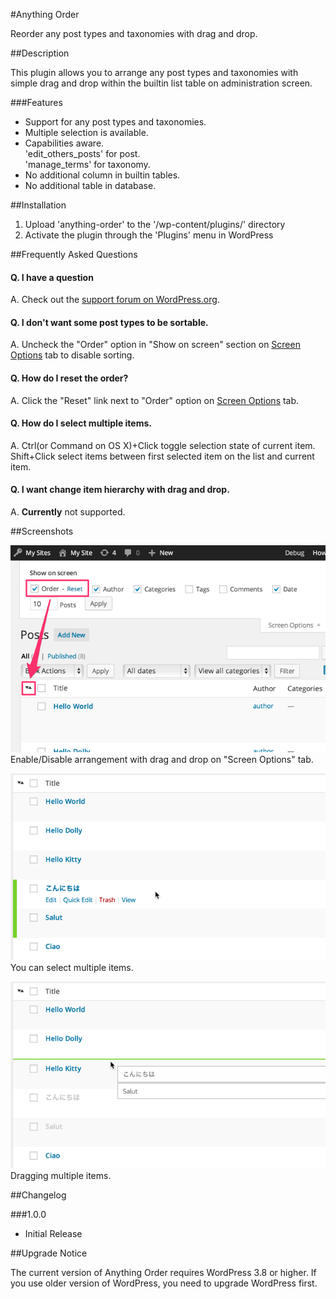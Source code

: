 #Anything Order

Reorder any post types and taxonomies with drag and drop.

##Description

This plugin allows you to arrange any post types and taxonomies with simple drag and drop within the builtin list table on administration screen.

###Features
* Support for any post types and taxonomies.
* Multiple selection is available.
* Capabilities aware.  
'edit\_others\_posts' for post.  
'manage_terms' for taxonomy.
* No additional column in builtin tables.
* No additional table in database.


##Installation

1. Upload 'anything-order' to the '/wp-content/plugins/' directory
2. Activate the plugin through the 'Plugins' menu in WordPress


##Frequently Asked Questions

#### Q. I have a question
A. Check out the [support forum on WordPress.org](http://wordpress.org/support/plugin/anything-order).

#### Q. I don't want some post types to be sortable.
A. Uncheck the "Order" option in "Show on screen" section on [Screen Options](http://codex.wordpress.org/Administration_Screens#Screen_Options) tab to disable sorting.

#### Q. How do I reset the order?
A. Click the "Reset" link next to "Order" option on [Screen Options](http://codex.wordpress.org/Administration_Screens#Screen_Options) tab.

#### Q. How do I select multiple items.
A. Ctrl(or Command on OS X)+Click toggle selection state of current item.  
Shift+Click select items between first selected item on the list and current item.

#### Q. I want change item hierarchy with drag and drop.
A. __Currently__ not supported.


##Screenshots

![Enable/Disable arrangement](screenshot-1.png?raw=true)
Enable/Disable arrangement with drag and drop on "Screen Options" tab.

![Multiple selection](screenshot-2.png?raw=true)
You can select multiple items.

![Dragging items](screenshot-3.png?raw=true)
Dragging multiple items.


##Changelog

###1.0.0
* Initial Release


##Upgrade Notice

The current version of Anything Order requires WordPress 3.8 or higher. If you use older version of WordPress, you need to upgrade WordPress first.